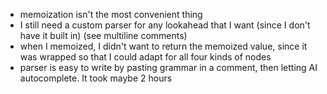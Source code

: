 - memoization isn't the most convenient thing
- I still need a custom parser for any lookahead that I want (since I don't have it built in) (see multiline comments)
- when I memoized, I didn't want to return the memoized value, since it was wrapped so that I could adapt for all four kinds of nodes
- parser is easy to write by pasting grammar in a comment, then letting AI autocomplete. It took maybe 2 hours